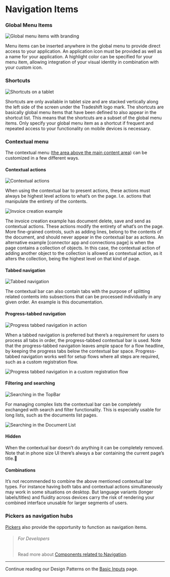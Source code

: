 # Navigation Items

### Global Menu Items

![Global menu items with branding](assets/img/navigation-global-tablet-branded1.png)

Menu items can be inserted anywhere in the global menu to provide direct access to your application. An application icon must be provided as well as a name for your application. A highlight color can be specified for your menu item, allowing integration of your visual identity in combination with your custom icon.

### Shortcuts

![Shortcuts on a tablet](assets/img/navigation-global-tablet-shortcuts.png)

Shortcuts are only available in tablet size and are stacked vertically along the left side of the screen under the Tradeshift logo mark. The shortcuts are basically global menu items that have been defined to also appear in the shortcut list. This means that the shortcuts are a subset of the  global menu items. Only specify your global menu item as a shortcut if frequent and repeated access to your functionality on mobile devices is necessary.

### Contextual menu

The contextual menu ([the area above the main content area](http://tradeshift.github.io/docs/#design/guidelines/structure.html)) can be customized in a few different ways.

#### Contextual actions

![Contextual actions](assets/img/navigation-contextual-actions.png)

When using the contextual bar to present actions, these actions must always be highest level actions to what’s on the page. I.e. actions that manipulate the entirety of the contents.

![Invoice creation example](assets/img/button-styles-01.png)

The invoice creation example has document delete, save and send as contextual actions. These actions modify the entirety of what’s on the page. More fine-grained controls, such as adding lines, belong to the contents of the document, and should never appear in the contextual bar as actions. An alternative example [connector app and connections page] is when the page contains a collection of objects. In this case, the contextual action of adding another object to the collection is allowed as contextual action, as it alters the collection, being the highest level on that kind of page.

#### Tabbed navigation

![Tabbed navigation](assets/img/navigation-contextual-tabbed1.png)

The contextual bar can also contain tabs with the purpose of splitting related contents into subsections that can be processed individually in any given order. An example is this documentation.

#### Progress-tabbed navigation

![Progress tabbed navigation in action](assets/img/navigation-contextual-tabbed-progress.png)

When a tabbed navigation is preferred but there’s a requirement for users to process all tabs in order, the progress-tabbed contextual bar is used. Note that the progress-tabbed navigation leaves ample space for a flow headline, by keeping the progress tabs below the contextual bar space. Progress-tabbed navigation works well for setup flows where all steps are required, such as a custom registration flow.

![Progress tabbed navigation in a custom registration flow](assets/img/navigation-tabs-progressive1.gif)

#### Filtering and searching


![Searching in the TopBar](assets/img/navigation-contextual-search1.png)

For managing complex lists the contextual bar can be completely exchanged with search and filter functionality. This is especially usable for long lists, such as the documents list pages.

![Searching in the Document List](assets/img/navigation-context-search.gif)


#### Hidden

When the contextual bar doesn’t do anything it can be completely removed. Note that in phone size UI there’s always a bar containing the current page’s title.

#### Combinations

It’s not recommended to combine the above mentioned contextual bar types. For instance having both tabs and contextual actions simultaneously may work in some situations on desktop. But language variants (longer labels/titles) and fluidity across devices carry the risk of rendering your combined interface unusable for larger segments of users.

### Pickers as navigation hubs
[Pickers](http://tradeshift.github.io/docs/#design/patterns/pickers.html) also provide the opportunity to function as navigation items.


> ###### For Developers
> Read more about [Components related to Navigation](//tradeshift.github.io/docs/#components/overview/layout.html).

------------------------------------------------------------------------
Continue reading our Design Patterns on the [Basic Inputs](//tradeshift.github.io/docs/#design/patterns/inputs.html) page.
